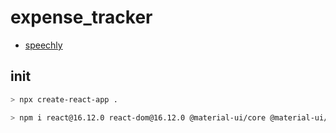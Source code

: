 # expense_tracker

- [speechly](https://www.speechly.com/)

## init

```sh
> npx create-react-app .

> npm i react@16.12.0 react-dom@16.12.0 @material-ui/core @material-ui/icons @material-ui/lab @speechly/react-client @speechly/react-ui chart.js react-chartjs-2 uuid
```
